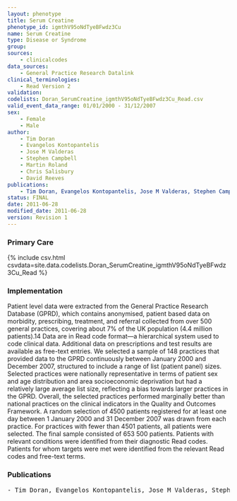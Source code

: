 ```yaml
---
layout: phenotype
title: Serum Creatine
phenotype_id: igmthV95oNdTyeBFwdz3Cu
name: Serum Creatine
type: Disease or Syndrome
group: 
sources: 
    - clinicalcodes
data_sources:
    - General Practice Research Datalink
clinical_terminologies:
    - Read Version 2
validation:
codelists: Doran_SerumCreatine_igmthV95oNdTyeBFwdz3Cu_Read.csv
valid_event_data_range: 01/01/2000 - 31/12/2007 
sex:
    - Female
    - Male
author:
    - Tim Doran
    - Evangelos Kontopantelis
    - Jose M Valderas
    - Stephen Campbell
    - Martin Roland
    - Chris Salisbury
    - David Reeves
publications:
    - Tim Doran, Evangelos Kontopantelis, Jose M Valderas, Stephen Campbell, Martin Roland, Chris Salisbury, David Reeves, Effect of financial incentives on incentivised and non-incentivised clinical activities: longitudinal analysis of data from the UK Quality and Outcomes Framework. BMJ, 342:d3590, 2011.
status: FINAL
date: 2011-06-28
modified_date: 2011-06-28
version: Revision 1
---
```



### Primary Care

{% include csv.html csvdata=site.data.codelists.Doran_SerumCreatine_igmthV95oNdTyeBFwdz3Cu_Read %}

### Implementation

Patient level data were extracted from the General Practice Research Database (GPRD), which contains anonymised, patient based data on morbidity, prescribing, treatment, and referral
collected from over 500 general practices, covering about 7% of the UK population (4.4 million patients).14 Data are in Read code format—a hierarchical system used to code clinical data.
Additional data on prescriptions and test results are available as free-text entries. We selected a sample of 148 practices that provided data to the GPRD continuously between January 2000
and December 2007, structured to include a range of list (patient panel) sizes. Selected practices were nationally representative in terms of patient sex and age distribution and area
socioeconomic deprivation but had a relatively large average list size, reflecting a bias towards larger practices in the GPRD. Overall, the selected practices performed marginally
better than national practices on the clinical indicators in the Quality and Outcomes Framework. A random selection of 4500 patients registered for at least one day between 1 January 2000 and 31 December 2007 was drawn from each practice. For practices with fewer than 4501 patients, all patients
were selected. The final sample consisted of 653 500 patients. Patients with relevant conditions were identified from their diagnostic Read codes. Patients for whom targets were met were identified from the relevant Read
codes and free-text terms.
### Publications

<pre>
- Tim Doran, Evangelos Kontopantelis, Jose M Valderas, Stephen Campbell, Martin Roland, Chris Salisbury, David Reeves, Effect of financial incentives on incentivised and non-incentivised clinical activities: longitudinal analysis of data from the UK Quality and Outcomes Framework. BMJ, 342:d3590, 2011.
</pre>
